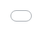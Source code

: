 ```yaml
---
layout: app
permalink: /hcm-ontology-mapper/
---
```


<style>
    body, html { margin: 0; padding: 0; height: 100%; overflow: hidden; }
    iframe { position: absolute; top: 0; left: 0; width: 100%; height: 100%; border: none; }
</style>

<iframe src="/hcm-mapper-app/"></iframe>